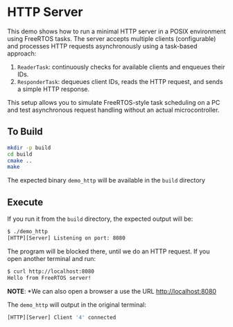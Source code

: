# HTTP Server

This demo shows how to run a minimal HTTP server in a POSIX environment using FreeRTOS tasks. The server accepts multiple clients (configurable) and processes HTTP requests asynchronously using a task-based approach:

1. `ReaderTask`: continuously checks for available clients and enqueues their IDs.
2. `ResponderTask`: dequeues client IDs, reads the HTTP request, and sends a simple HTTP response.

This setup allows you to simulate FreeRTOS-style task scheduling on a PC and test asynchronous request handling without an actual microcontroller.

## To Build

```bash
mkdir -p build
cd build
cmake ..
make
```

The expected binary `demo_http` will be available in the `build` directory

## Execute

If you run it from the `build` directory, the expected output will be:

```bash
$ ./demo_http 
[HTTP][Server] Listening on port: 8080
```

The program will be blocked there, until we do an HTTP request. If you open another terminal and run:

```bash
$ curl http://localhost:8080
Hello from FreeRTOS server!
```

**NOTE**: *We can also open a browser a use the URL [http://localhost:8080](http://localhost:8080)

The `demo_http` will output in the original terminal:

```bash
[HTTP][Server] Client '4' connected
```

